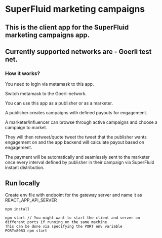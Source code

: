 # SuperFluid marketing campaigns

## This is the client app for the SuperFluid marketing campaigns app.

## Currently supported networks are - Goerli test net.




### How it works?
You need to login via metamask to this app.

Switch metamask to the Goerli network.

You can use this app as a publisher or as a marketer.

A publisher creates campaigns with defined payouts for engagement.

A marketer/influencer can browse through active campaigns and choose a campaign to market.

They will then retweet/quote tweet the tweet that the publisher wants engagement on and the app backend will calculate payout based on 
engagement.

The payment will be automatically and seamlessly sent to the marketer once every interval defined by publisher in their campaign via 
SuperFluid instant distribution.


## Run locally
Create env file with endpoint for the gateway server and name it as REACT_APP_API_SERVER
```
npm install

npm start // You might want to start the client and server on different ports if running on the same machine.
This can be done via specifying the PORT env variable
PORT=8083 npm start
```




